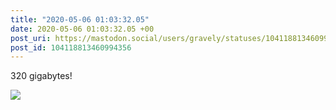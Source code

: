 ```yaml
---
title: "2020-05-06 01:03:32.05"
date: 2020-05-06 01:03:32.05 +00
post_uri: https://mastodon.social/users/gravely/statuses/104118813460994356
post_id: 104118813460994356
---
```

320 gigabytes!


![](/images/28335040.jpg)


